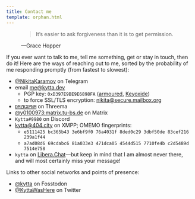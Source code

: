 ```yaml
---
title: Contact me
template: orphan.html
---
```


<figure>
    <blockquote>
        <p>It’s easier to ask forgiveness than it is to get permission.</p>
    </blockquote>
    <figcaption>—Grace Hopper</figcaption>
</figure>

If you ever want to talk to me, tell me something, get or stay in touch, then do it! Here are the ways of reaching out to me, sorted by the probability of me responding promptly (from fastest to slowest):

- [@NikitaKaramov](https://t.me/NikitaKaramov) on Telegram
- email <me@kytta.dev>
  - PGP key: `0xD397E9BE9E6898FA` ([armoured](https://keys.openpgp.org/vks/v1/by-fingerprint/AF6C280C2A34D3F39BED9366D397E9BE9E6898FA), [Keyoxide](https://keyoxide.org/af6c280c2a34d3f39bed9366d397e9be9e6898fa))
  - to force SSL/TLS encryption: <nikita@secure.mailbox.org>
- [`DMZKXPNM`](https://threema.id/DMZKXPNM) on Threema
- [@y0100973:matrix.tu-bs.de](https://matrix.to/#/@y0100973:matrix.tu-bs.de) on Matrix
- `Kytta#9980` on Discord
- [kytta@404.city](xmpp:kytta@404.city) on XMPP; OMEMO fingerprints:
  - `e5111425 bc365b43 3e6bf9f0 76a4031f 8ded0c29 3dbf50de 83cef216 239a1f44`
  - `a7ad08d6 69cdabc6 81a033e3 471dca05 4544d515 7710fe4b c2d5489d 7514e758`
- `kytta` on [Libera.Chat](ircs://irc.libera.chat:6697)—but keep in mind that I am almost never there, and will most certainly miss your message!

Links to other social networks and points of presence:

- <a href="https://fosstodon.org/@kytta" rel="me">@kytta</a> on Fosstodon
- [@KyttaWasHere](https://twitter.com/KyttaWasHere) on Twitter

